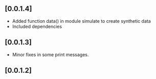 ## [0.0.1.4]

* Added function data() in module simulate to create synthetic data
* Included dependencies

## [0.0.1.3]

* Minor fixes in some print messages.

## [0.0.1.2]
